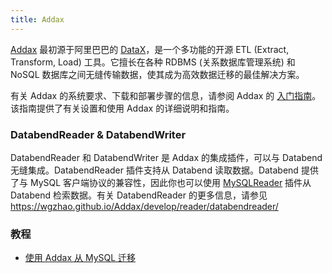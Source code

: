 ```yaml
---
title: Addax
---
```


[Addax](https://github.com/wgzhao/Addax) 最初源于阿里巴巴的 [DataX](https://github.com/alibaba/DataX)，是一个多功能的开源 ETL (Extract, Transform, Load) 工具。它擅长在各种 RDBMS (关系数据库管理系统) 和 NoSQL 数据库之间无缝传输数据，使其成为高效数据迁移的最佳解决方案。

有关 Addax 的系统要求、下载和部署步骤的信息，请参阅 Addax 的 [入门指南](https://github.com/wgzhao/Addax#getting-started)。该指南提供了有关设置和使用 Addax 的详细说明和指南。

### DatabendReader & DatabendWriter

DatabendReader 和 DatabendWriter 是 Addax 的集成插件，可以与 Databend 无缝集成。DatabendReader 插件支持从 Databend 读取数据。Databend 提供了与 MySQL 客户端协议的兼容性，因此你也可以使用 [MySQLReader](https://wgzhao.github.io/Addax/develop/reader/mysqlreader/) 插件从 Databend 检索数据。有关 DatabendReader 的更多信息，请参见 https://wgzhao.github.io/Addax/develop/reader/databendreader/

### 教程

- [使用 Addax 从 MySQL 迁移](/tutorials/migrate/migrating-from-mysql-with-addax)